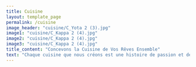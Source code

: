 ```yaml
---
title: Cuisine
layout: template_page
permalink: /cuisine
image_header: "cuisine/C_Yota 2 (3).jpg"
image1: "cuisine/C_Kappa 2 (4).jpg"
image2: "cuisine/C_Kappa 2 (4).jpg"
image3: "cuisine/C_Kappa 2 (4).jpg"
title_content: "Concevons la Cuisine de Vos Rêves Ensemble"
text: "Chaque cuisine que nous créons est une histoire de passion et de précision. De la conception initiale à l'installation finale, nous sommes là pour réaliser la cuisine parfaite pour vous. Faites-nous confiance pour créer un espace où cuisiner devient un plaisir quotidien"
---
```


